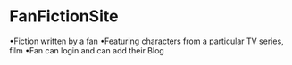 # FanFictionSite
•Fiction written by a fan •Featuring characters from a particular TV series, film •Fan can login and can add their Blog
